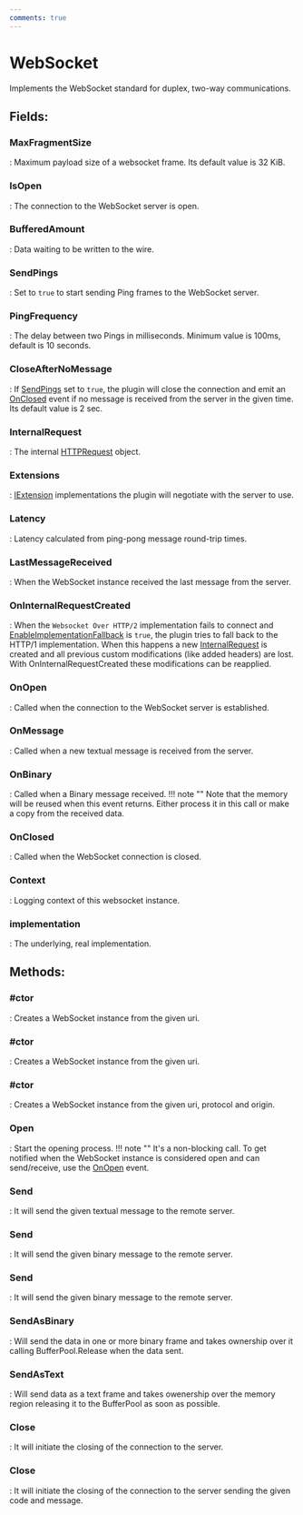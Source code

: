 ```yaml
---
comments: true
---
```

# WebSocket

Implements the WebSocket standard for duplex, two-way communications. 

## **Fields**:
### **MaxFragmentSize**
: Maximum payload size of a websocket frame. Its default value is 32 KiB. 
### **IsOpen**
: The connection to the WebSocket server is open. 
### **BufferedAmount**
: Data waiting to be written to the wire. 
### **SendPings**
: Set to `true` to start sending Ping frames to the WebSocket server. 
### **PingFrequency**
: The delay between two Pings in milliseconds. Minimum value is 100ms, default is 10 seconds. 
### **CloseAfterNoMessage**
: If [SendPings](../WebSockets/WebSocket.md#sendpings) set to `true`, the plugin will close the connection and emit an [OnClosed](../WebSockets/WebSocket.md#onclosed) event if no message is received from the server in the given time. Its default value is 2 sec. 
### **InternalRequest**
: The internal [HTTPRequest](../HTTP/HTTPRequest.md) object. 
### **Extensions**
: [IExtension](../Extensions/IExtension.md)	 implementations the plugin will negotiate with the server to use. 
### **Latency**
: Latency calculated from ping-pong message round-trip times. 
### **LastMessageReceived**
: When the WebSocket instance received the last message from the server. 
### **OnInternalRequestCreated**
: When the `Websocket Over HTTP/2` implementation fails to connect and [EnableImplementationFallback](../HTTP2/WebSocketOverHTTP2Settings.md#enableimplementationfallback) is `true`, the plugin tries to fall back to the HTTP/1 implementation. When this happens a new [InternalRequest](../WebSockets/WebSocket.md#internalrequest) is created and all previous custom modifications (like added headers) are lost. With OnInternalRequestCreated these modifications can be reapplied. 
### **OnOpen**
: Called when the connection to the WebSocket server is established. 
### **OnMessage**
: Called when a new textual message is received from the server. 
### **OnBinary**
: Called when a Binary message received. 
	!!! note ""
		Note that the memory will be reused when this event returns. Either process it in this call or make a copy from the received data.

### **OnClosed**
: Called when the WebSocket connection is closed. 
### **Context**
: Logging context of this websocket instance. 
### **implementation**
: The underlying, real implementation. 
## **Methods**:

### **#ctor**
: Creates a WebSocket instance from the given uri. 

### **#ctor**
: Creates a WebSocket instance from the given uri. 

### **#ctor**
: Creates a WebSocket instance from the given uri, protocol and origin. 

### **Open**
: Start the opening process. 
	!!! note ""
		It's a non-blocking call. To get notified when the WebSocket instance is considered open and can send/receive, use the [OnOpen](../WebSockets/WebSocket.md#onopen) event.


### **Send**
: It will send the given textual message to the remote server. 

### **Send**
: It will send the given binary message to the remote server. 

### **Send**
: It will send the given binary message to the remote server. 

### **SendAsBinary**
: Will send the data in one or more binary frame and takes ownership over it calling BufferPool.Release when the data sent. 

### **SendAsText**
: Will send data as a text frame and takes owenership over the memory region releasing it to the BufferPool as soon as possible. 

### **Close**
: It will initiate the closing of the connection to the server. 

### **Close**
: It will initiate the closing of the connection to the server sending the given code and message. 